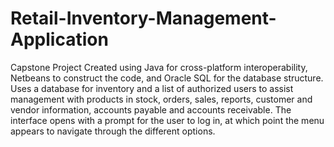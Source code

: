 # Retail-Inventory-Management-Application
Capstone Project
Created using Java for cross-platform interoperability, Netbeans to construct the code, and Oracle SQL for the database structure.
Uses a database for inventory and a list of authorized users to assist management with products in stock, orders, sales, reports,
customer and vendor information, accounts payable and accounts receivable. The interface opens with a prompt for the user to log in,
at which point the menu appears to navigate through the different options.
